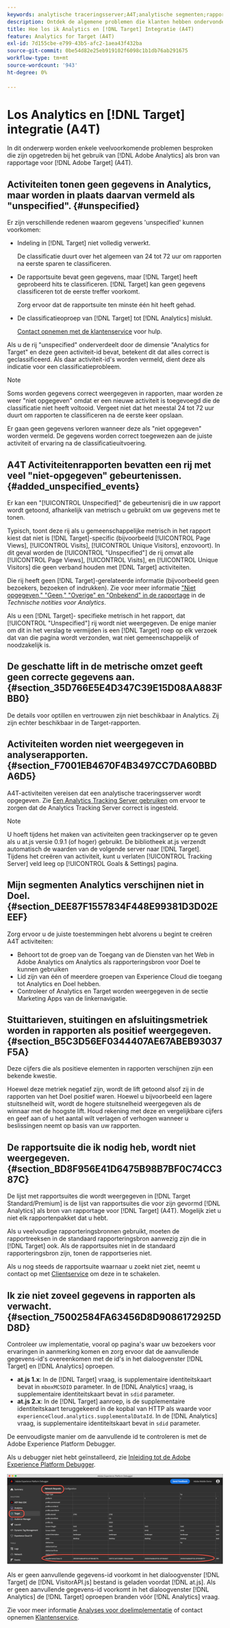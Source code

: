```yaml
---
keywords: analytische traceringsserver;A4T;analytische segmenten;rapportsuites;onjuiste gegevens;zwevend;sdid;VisitorAPI.js;mboxMCSDID;phantom;niet opgegeven
description: Ontdek de algemene problemen die klanten hebben ondervonden bij het gebruik van Analytics voor [!DNL Target] (A4T).
title: Hoe los ik Analytics en [!DNL Target] Integratie (A4T)
feature: Analytics for Target (A4T)
exl-id: 7d155cbe-e799-43b5-afc2-1aea43f432ba
source-git-commit: 0be54d82e25eb919102f6098c1b1db76ab291675
workflow-type: tm+mt
source-wordcount: '943'
ht-degree: 0%

---
```


# Los Analytics en [!DNL Target] integratie (A4T)

In dit onderwerp worden enkele veelvoorkomende problemen besproken die zijn opgetreden bij het gebruik van [!DNL Adobe Analytics] als bron van rapportage voor [!DNL Adobe Target] (A4T).

## Activiteiten tonen geen gegevens in Analytics, maar worden in plaats daarvan vermeld als &quot;unspecified&quot;. {#unspecified}

Er zijn verschillende redenen waarom gegevens &#39;unspecified&#39; kunnen voorkomen:

* Indeling in [!DNL Target] niet volledig verwerkt.

   De classificatie duurt over het algemeen van 24 tot 72 uur om rapporten na eerste sparen te classificeren.

* De rapportsuite bevat geen gegevens, maar [!DNL Target] heeft geprobeerd hits te classificeren. [!DNL Target] kan geen gegevens classificeren tot de eerste treffer voorkomt.

   Zorg ervoor dat de rapportsuite ten minste één hit heeft gehad.

* De classificatieoproep van [!DNL Target] tot [!DNL Analytics] mislukt.

   [Contact opnemen met de klantenservice](/help/main/cmp-resources-and-contact-information.md#reference_ACA3391A00EF467B87930A450050077C) voor hulp.

Als u de rij &quot;unspecified&quot; onderverdeelt door de dimensie &quot;Analytics for Target&quot; en deze geen activiteit-id bevat, betekent dit dat alles correct is geclassificeerd. Als daar activiteit-id&#39;s worden vermeld, dient deze als indicatie voor een classificatieprobleem.

>[!NOTE]
>
>Soms worden gegevens correct weergegeven in rapporten, maar worden ze weer &quot;niet opgegeven&quot; omdat er een nieuwe activiteit is toegevoegd die de classificatie niet heeft voltooid. Vergeet niet dat het meestal 24 tot 72 uur duurt om rapporten te classificeren na de eerste keer opslaan.
>
>Er gaan geen gegevens verloren wanneer deze als &quot;niet opgegeven&quot; worden vermeld. De gegevens worden correct toegewezen aan de juiste activiteit of ervaring na de classificatieuitvoering.

## A4T Activiteitenrapporten bevatten een rij met veel &quot;niet-opgegeven&quot; gebeurtenissen. {#added_unspecified_events}

Er kan een &quot;[!UICONTROL Unspecified]&quot; de gebeurtenisrij die in uw rapport wordt getoond, afhankelijk van metrisch u gebruikt om uw gegevens met te tonen.

Typisch, toont deze rij als u gemeenschappelijke metrisch in het rapport kiest dat niet is [!DNL Target]-specific (bijvoorbeeld [!UICONTROL Page Views], [!UICONTROL Visits], [!UICONTROL Unique Visitors], enzovoort). In dit geval worden de [!UICONTROL "Unspecified"] de rij omvat alle [!UICONTROL Page Views], [!UICONTROL Visits], en [!UICONTROL Unique Visitors] die geen verband houden met [!DNL Target] activiteiten.

Die rij heeft geen [!DNL Target]-gerelateerde informatie (bijvoorbeeld geen bezoekers, bezoeken of indrukken). Zie voor meer informatie [&quot;Niet opgegeven,&quot; &quot;Geen,&quot; &quot;Overige&quot; en &quot;Onbekend&quot; in de rapportage](https://experienceleague.adobe.com/docs/analytics/technotes/unspecified.html?lang=nl-NL) in de *Technische notities voor Analytics*.

Als u een [!DNL Target]- specifieke metrisch in het rapport, dat [!UICONTROL "Unspecified"] rij wordt niet weergegeven. De enige manier om dit in het verslag te vermijden is een [!DNL Target] roep op elk verzoek dat van die pagina wordt verzonden, wat niet gemeenschappelijk of noodzakelijk is.

## De geschatte lift in de metrische omzet geeft geen correcte gegevens aan. {#section_35D766E5E4D347C39E15D08AA883FBB0}

De details voor optillen en vertrouwen zijn niet beschikbaar in Analytics. Zij zijn echter beschikbaar in de Target-rapporten.

## Activiteiten worden niet weergegeven in analyserapporten. {#section_F7001EB4670F4B3497CC7DA60BBDA6D5}

A4T-activiteiten vereisen dat een analytische traceringsserver wordt opgegeven. Zie [Een Analytics Tracking Server gebruiken](/help/main/c-integrating-target-with-mac/a4t/analytics-tracking-server.md#task_72077BA7E93C4A65A715A18F32228823) om ervoor te zorgen dat de Analytics Tracking Server correct is ingesteld.

>[!NOTE]
>
>U hoeft tijdens het maken van activiteiten geen trackingserver op te geven als u at.js versie 0.9.1 (of hoger) gebruikt. De bibliotheek at.js verzendt automatisch de waarden van de volgende server naar [!DNL Target]. Tijdens het creëren van activiteit, kunt u verlaten [!UICONTROL Tracking Server] veld leeg op [!UICONTROL Goals & Settings] pagina.

## Mijn segmenten Analytics verschijnen niet in Doel. {#section_DEE87F1557834F448E99381D3D02EEEF}

Zorg ervoor u de juiste toestemmingen hebt alvorens u begint te creëren A4T activiteiten:

* Behoort tot de groep van de Toegang van de Diensten van het Web in Adobe Analytics om Analytics als rapporteringsbron voor Doel te kunnen gebruiken
* Lid zijn van één of meerdere groepen van Experience Cloud die toegang tot Analytics en Doel hebben.
* Controleer of Analytics en Target worden weergegeven in de sectie Marketing Apps van de linkernavigatie.

## Stuittarieven, stuitingen en afsluitingsmetriek worden in rapporten als positief weergegeven. {#section_B5C3D56EF0344407AE67ABEB93037F5A}

Deze cijfers die als positieve elementen in rapporten verschijnen zijn een bekende kwestie.

Hoewel deze metriek negatief zijn, wordt de lift getoond alsof zij in de rapporten van het Doel positief waren. Hoewel u bijvoorbeeld een lagere stuitsnelheid wilt, wordt de hogere stuitsnelheid weergegeven als de winnaar met de hoogste lift. Houd rekening met deze en vergelijkbare cijfers en geef aan of u het aantal wilt verlagen of verhogen wanneer u beslissingen neemt op basis van uw rapporten.

## De rapportsuite die ik nodig heb, wordt niet weergegeven. {#section_BD8F956E41D6475B98B7BF0C74CC387C}

De lijst met rapportsuites die wordt weergegeven in [!DNL Target Standard/Premium] is de lijst van rapportsuites die voor zijn gevormd [!DNL Analytics] als bron van rapportage voor [!DNL Target] (A4T). Mogelijk ziet u niet elk rapportenpakket dat u hebt.

Als u veelvoudige rapporteringsbronnen gebruikt, moeten de rapportreeksen in de standaard rapporteringsbron aanwezig zijn die in [!DNL Target] ook. Als de rapportsuites niet in de standaard rapporteringsbron zijn, tonen de rapportseries niet.

Als u nog steeds de rapportsuite waarnaar u zoekt niet ziet, neemt u contact op met [Clientservice](/help/main/cmp-resources-and-contact-information.md#reference_ACA3391A00EF467B87930A450050077C) om deze in te schakelen.

## Ik zie niet zoveel gegevens in rapporten als verwacht. {#section_75002584FA63456D8D9086172925DD8D}

Controleer uw implementatie, vooral op pagina&#39;s waar uw bezoekers voor ervaringen in aanmerking komen en zorg ervoor dat de aanvullende gegevens-id&#39;s overeenkomen met de id&#39;s in het dialoogvenster [!DNL Target] en [!DNL Analytics] oproepen.

* **at.js 1.x**: In de [!DNL Target] vraag, is supplementaire identiteitskaart bevat in `mboxMCSDID` parameter. In de [!DNL Analytics] vraag, is supplementaire identiteitskaart bevat in `sdid` parameter.
* **at.js 2.x**: In de [!DNL Target] aanroep, is de supplementaire identiteitskaart teruggekeerd in de kopbal van HTTP als waarde voor `experienceCloud.analytics.supplementalDataId`. In de [!DNL Analytics] vraag, is supplementaire identiteitskaart bevat in `sdid` parameter.

De eenvoudigste manier om de aanvullende id te controleren is met de Adobe Experience Platform Debugger.

Als u debugger niet hebt geïnstalleerd, zie [Inleiding tot de Adobe Experience Platform Debugger](https://experienceleague.adobe.com/docs/platform-learn/tutorials/data-ingestion/web-sdk/introduction-to-the-experience-platform-debugger.html?lang=nl-NL).

![Foutopsporing](/help/main/c-integrating-target-with-mac/a4t/assets/debugger.png)

Als er geen aanvullende gegevens-id voorkomt in het dialoogvenster [!DNL Target] de [!DNL VisitorAPI.js] bestand is geladen voordat [!DNL at.js]. Als er geen aanvullende gegevens-id voorkomt in het dialoogvenster [!DNL Analytics] de [!DNL Target] oproepen branden vóór [!DNL Analytics] vraag.

Zie voor meer informatie [Analyses voor doelimplementatie](/help/main/c-integrating-target-with-mac/a4t/a4timplementation.md#concept_CE78750AC2A4487D8ACD9369B3EAC85A) of contact opnemen [Klantenservice](/help/main/cmp-resources-and-contact-information.md#reference_ACA3391A00EF467B87930A450050077C).
